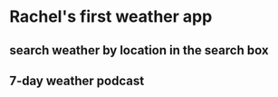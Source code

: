 # Rachel's first weather app

## search weather by location in the search box
## 7-day weather podcast
